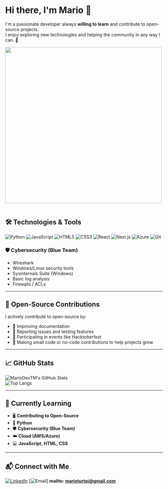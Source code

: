 # Hi there, I'm Mario 👋

I'm a passionate developer always **willing to learn** and contribute to open-source projects.  
I enjoy exploring new technologies and helping the community in any way I can. 🌱

<img src="https://user-images.githubusercontent.com/74038190/225813708-98b745f2-7d22-48cf-9150-083f1b00d6c9.gif" width="500">
<br><br>

## 🛠️ Technologies & Tools

![Python](https://img.shields.io/badge/-Python-3776AB?style=flat&logo=python)
![JavaScript](https://img.shields.io/badge/-JavaScript-323330?style=flat&logo=javascript)
![HTML5](https://img.shields.io/badge/-HTML5-E34F26?style=flat&logo=html5)
![CSS3](https://img.shields.io/badge/-CSS3-1572B6?style=flat&logo=css3)
![React](https://img.shields.io/badge/-React-61DAFB?style=flat&logo=react)
![Next.js](https://img.shields.io/badge/-Next.js-000000?style=flat&logo=next.js)
![Azure](https://img.shields.io/badge/-Azure-0078D4?style=flat&logo=microsoft-azure)
![Git](https://img.shields.io/badge/-Git-F05032?style=flat&logo=git)

### 🛡️ Cybersecurity (Blue Team)
- Wireshark  
- Windows/Linux security tools
- Sysinternals Suite (Windows)  
- Basic log analysis  
- Firewalls / ACLs
---

## 🌱 Open-Source Contributions

I actively contribute to open-source by:  
- 📝 Improving documentation  
- 🐞 Reporting issues and testing features  
- 🎉 Participating in events like Hacktoberfest  
- 🌟 Making small code or no-code contributions to help projects grow  

---

## 📈 GitHub Stats

![MarioDevTM's GitHub Stats](https://github-readme-stats.vercel.app/api?username=MarioDevTM&show_icons=true&theme=radical)  
![Top Langs](https://github-readme-stats.vercel.app/api/top-langs/?username=MarioDevTM&layout=compact&theme=radical)

---

## 🎯 Currently Learning

- 🖥️ **Contributing to Open-Source**  
- 🐍 **Python**  
- 🛡️ **Cybersecurity (Blue Team)**  
- ☁️ **Cloud (AWS/Azure)**  
- 💻 **JavaScript, HTML, CSS**

---

## 📬 Connect with Me

[![LinkedIn](https://img.shields.io/badge/-LinkedIn-0A66C2?style=flat&logo=linkedin&logoColor=white)](https://www.linkedin.com/in/mario-turtoi-703b13244/) 
[![Email](https://img.shields.io/badge/-Email-D14836?style=flat&logo=gmail&logoColor=white)] **mailto: marioturtoi@gmail.com**
